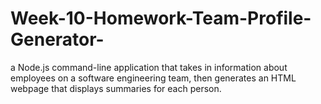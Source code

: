 # Week-10-Homework-Team-Profile-Generator-
a Node.js command-line application that takes in information about employees on a software engineering team, then generates an HTML webpage that displays summaries for each person.
